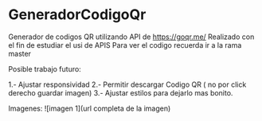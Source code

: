 # GeneradorCodigoQr
Generador de codigos QR utilizando API de https://goqr.me/
Realizado con el fin de estudiar el usi de APIS
Para ver el codigo recuerda ir a la rama master

Posible trabajo futuro:

1.- Ajustar responsividad
2.- Permitir descargar Codigo QR ( no por click derecho guardar imagen)
3.- Ajustar estilos para dejarlo mas bonito.

Imagenes: 
![imagen 1](url completa de la imagen)
